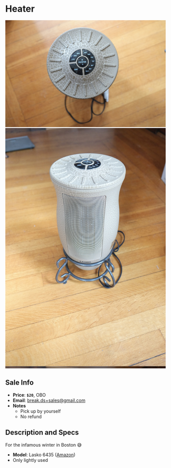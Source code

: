 # Heater

![Heater](https://github.com/breakds/moving-sales/blob/master/photo/resized/heater.png)
![Heater](https://github.com/breakds/moving-sales/blob/master/photo/resized/heater2.png)

## Sale Info

* **Price**: **`$20`**, OBO
* **Email**: break.ds+sales@gmail.com
* **Notes** 
  * Pick up by yourself
  * No refund

## Description and Specs

For the infamous winter in Boston :sweat_smile:

* **Model**: Lasko 6435 ([Amazon](https://www.amazon.com/Lasko-6435-Designer-Ceramic-Oscillating/dp/B000N22JX6))
* Only lightly used
